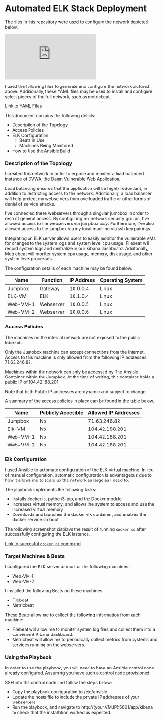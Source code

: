 # Automated ELK Stack Deployment

The files in this repository were used to configure the network depicted below.

![Link to Network Diagram](https://github.com/Howmanylights/automated-elk-stack-deployment/blob/main/Diagrams/Network%20Diagram.pdf)

I used the following files to generate and configure the network pictured above. Additionally, these YAML files may be used to install and configure select pieces of the full network, such as metricbeat.

[Link to YAML Files](https://github.com/Howmanylights/automated-elk-stack-deployment/tree/main/Ansible)

This document contains the following details:
- Description of the Topology
- Access Policies
- ELK Configuration
  - Beats in Use
  - Machines Being Monitored
- How to Use the Ansible Build


### Description of the Topology

I created this network in order to expose and moniter a load balanced instance of DVWA, the Damn Vulnerable Web Application.

Load balancing ensures that the application will be highly redundant, in addition to restricting access to the network. Additionally, a load balancer will help protect my webservers from overloaded traffic or other forms of denial of service attacks.

I've connected these webservers through a singular jumpbox in order to restrict general access. By configuring my network security groups, I've allowed access to the webservers via jumpbox *only*. Furthermore, I've also allowed access to the jumpbox via my local machine via ssh key pairings.


Integrating an ELK server allows users to easily monitor the vulnerable VMs for changes to the system logs and system level cpu usage.
Filebeat will record system logs and centralize in our Kibana dashboard. Additonally, Metricbeat will moniter system cpu usage, memory, disk usage, and other system level processes.

The configuration details of each machine may be found below.

| Name     | Function  | IP Address | Operating System |
|----------|-----------|------------|------------------|
| Jumpbox  | Gateway   | 10.0.0.4   | Linux            |
| ELK-VM   | ELK       | 10.1.0.4   | Linux            |
| Web-VM-1 | Webserver | 10.0.0.5   | Linux            |
| Web-VM-2 | Webserver | 10.0.0.6   | Linux            |

### Access Policies

The machines on the internal network are not exposed to the public Internet. 

Only the Jumobox machine can accept connections from the Internet. Access to this machine is only allowed from the following IP addresses: 71.63.246.82.

Machines within the network can only be accessed by The Ansible Container within the Jumpbox. At the time of writing, this container holds a public IP of 104.42.188.201.

Note that both Public IP addresses are dynamic and subject to change.


A summary of the access policies in place can be found in the table below.

| Name     | Publicly Accesible | Allowed IP Addresses |
|----------|--------------------|----------------------|
| Jumpbox  | No                 | 71.63.246.82         |
| Elk-VM   | No                 | 104.42.188.201       |
| Web-VM-1 | No                 | 104.42.188.201       |
| Web-VM-2 | No                 | 104.42.188.201       |

### Elk Configuration

I used Ansible to automate configuration of the ELK virtual machine. In lieu of manual configuration, automatic configurtation is advantageous due to how it allows me to scale up the network as large as I need to.

The playbook implements the following tasks:
- Installs docker.io, python3-pip, and the Docker module
- Increases virtual memory, and allows the system to access and use the increased virtual memory
- Downloads and launches the docker elk container, and enables the docker service on boot

The following screenshot displays the result of running `docker ps` after successfully configuring the ELK instance.

[Link to succesful `docker ps` command](https://github.com/Howmanylights/automated-elk-stack-deployment/blob/main/Images/dockerPS.PNG)

### Target Machines & Beats
I configured the ELK server to monitor the following machines:
- Web-VM-1
- Web-VM-2

I installed the following Beats on these machines:
- Filebeat
- Metricbeat

These Beats allow me to collect the following information from each machine:
- Filebeat will allow me to moniter system log files and collect them into a convienent Kibana dashboard.
- Metricbeat will allow me to periodically collect metrics from systems and services running on the webservers.  

### Using the Playbook
In order to use the playbook, you will need to have an Ansible control node already configured. Assuming you have such a control node provisioned: 

SSH into the control node and follow the steps below:
- Copy the playbook configuration to /etc/ansible
- Update the hosts file to include the private IP addresses of your webservers
- Run the playbook, and navigate to http://(your.VM.IP):5601/app/kibana to check that the installation worked as expected.
